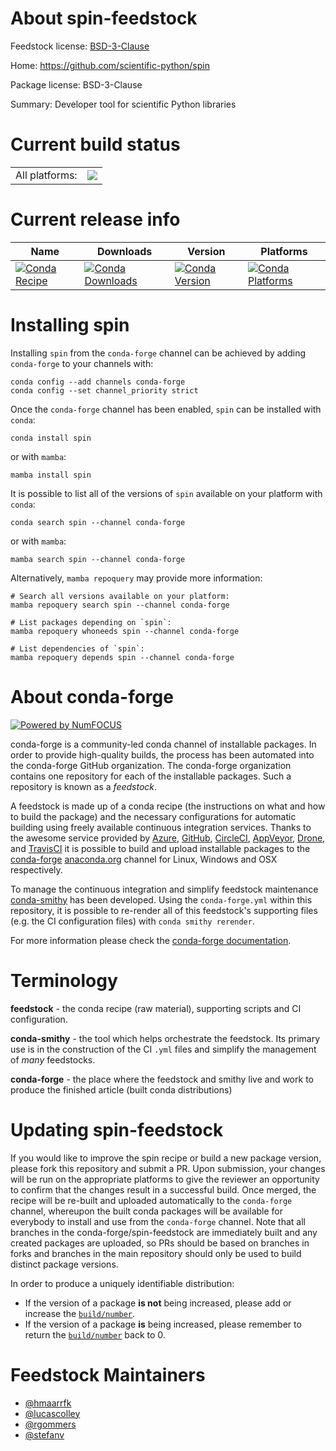About spin-feedstock
====================

Feedstock license: [BSD-3-Clause](https://github.com/conda-forge/spin-feedstock/blob/main/LICENSE.txt)

Home: https://github.com/scientific-python/spin

Package license: BSD-3-Clause

Summary: Developer tool for scientific Python libraries

Current build status
====================


<table><tr><td>All platforms:</td>
    <td>
      <a href="https://dev.azure.com/conda-forge/feedstock-builds/_build/latest?definitionId=18905&branchName=main">
        <img src="https://dev.azure.com/conda-forge/feedstock-builds/_apis/build/status/spin-feedstock?branchName=main">
      </a>
    </td>
  </tr>
</table>

Current release info
====================

| Name | Downloads | Version | Platforms |
| --- | --- | --- | --- |
| [![Conda Recipe](https://img.shields.io/badge/recipe-spin-green.svg)](https://anaconda.org/conda-forge/spin) | [![Conda Downloads](https://img.shields.io/conda/dn/conda-forge/spin.svg)](https://anaconda.org/conda-forge/spin) | [![Conda Version](https://img.shields.io/conda/vn/conda-forge/spin.svg)](https://anaconda.org/conda-forge/spin) | [![Conda Platforms](https://img.shields.io/conda/pn/conda-forge/spin.svg)](https://anaconda.org/conda-forge/spin) |

Installing spin
===============

Installing `spin` from the `conda-forge` channel can be achieved by adding `conda-forge` to your channels with:

```
conda config --add channels conda-forge
conda config --set channel_priority strict
```

Once the `conda-forge` channel has been enabled, `spin` can be installed with `conda`:

```
conda install spin
```

or with `mamba`:

```
mamba install spin
```

It is possible to list all of the versions of `spin` available on your platform with `conda`:

```
conda search spin --channel conda-forge
```

or with `mamba`:

```
mamba search spin --channel conda-forge
```

Alternatively, `mamba repoquery` may provide more information:

```
# Search all versions available on your platform:
mamba repoquery search spin --channel conda-forge

# List packages depending on `spin`:
mamba repoquery whoneeds spin --channel conda-forge

# List dependencies of `spin`:
mamba repoquery depends spin --channel conda-forge
```


About conda-forge
=================

[![Powered by
NumFOCUS](https://img.shields.io/badge/powered%20by-NumFOCUS-orange.svg?style=flat&colorA=E1523D&colorB=007D8A)](https://numfocus.org)

conda-forge is a community-led conda channel of installable packages.
In order to provide high-quality builds, the process has been automated into the
conda-forge GitHub organization. The conda-forge organization contains one repository
for each of the installable packages. Such a repository is known as a *feedstock*.

A feedstock is made up of a conda recipe (the instructions on what and how to build
the package) and the necessary configurations for automatic building using freely
available continuous integration services. Thanks to the awesome service provided by
[Azure](https://azure.microsoft.com/en-us/services/devops/), [GitHub](https://github.com/),
[CircleCI](https://circleci.com/), [AppVeyor](https://www.appveyor.com/),
[Drone](https://cloud.drone.io/welcome), and [TravisCI](https://travis-ci.com/)
it is possible to build and upload installable packages to the
[conda-forge](https://anaconda.org/conda-forge) [anaconda.org](https://anaconda.org/)
channel for Linux, Windows and OSX respectively.

To manage the continuous integration and simplify feedstock maintenance
[conda-smithy](https://github.com/conda-forge/conda-smithy) has been developed.
Using the ``conda-forge.yml`` within this repository, it is possible to re-render all of
this feedstock's supporting files (e.g. the CI configuration files) with ``conda smithy rerender``.

For more information please check the [conda-forge documentation](https://conda-forge.org/docs/).

Terminology
===========

**feedstock** - the conda recipe (raw material), supporting scripts and CI configuration.

**conda-smithy** - the tool which helps orchestrate the feedstock.
                   Its primary use is in the construction of the CI ``.yml`` files
                   and simplify the management of *many* feedstocks.

**conda-forge** - the place where the feedstock and smithy live and work to
                  produce the finished article (built conda distributions)


Updating spin-feedstock
=======================

If you would like to improve the spin recipe or build a new
package version, please fork this repository and submit a PR. Upon submission,
your changes will be run on the appropriate platforms to give the reviewer an
opportunity to confirm that the changes result in a successful build. Once
merged, the recipe will be re-built and uploaded automatically to the
`conda-forge` channel, whereupon the built conda packages will be available for
everybody to install and use from the `conda-forge` channel.
Note that all branches in the conda-forge/spin-feedstock are
immediately built and any created packages are uploaded, so PRs should be based
on branches in forks and branches in the main repository should only be used to
build distinct package versions.

In order to produce a uniquely identifiable distribution:
 * If the version of a package **is not** being increased, please add or increase
   the [``build/number``](https://docs.conda.io/projects/conda-build/en/latest/resources/define-metadata.html#build-number-and-string).
 * If the version of a package **is** being increased, please remember to return
   the [``build/number``](https://docs.conda.io/projects/conda-build/en/latest/resources/define-metadata.html#build-number-and-string)
   back to 0.

Feedstock Maintainers
=====================

* [@hmaarrfk](https://github.com/hmaarrfk/)
* [@lucascolley](https://github.com/lucascolley/)
* [@rgommers](https://github.com/rgommers/)
* [@stefanv](https://github.com/stefanv/)


<!-- dummy commit to enable rerendering -->

